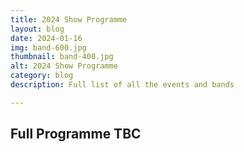 ```yaml
---
title: 2024 Show Programme
layout: blog
date: 2024-01-16
img: band-600.jpg
thumbnail: band-400.jpg
alt: 2024 Show Programme
category: blog
description: Full list of all the events and bands

---
```


## Full Programme TBC
